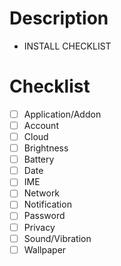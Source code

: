 # Description
- INSTALL CHECKLIST

# Checklist
- [ ] Application/Addon
- [ ] Account
- [ ] Cloud
- [ ] Brightness
- [ ] Battery
- [ ] Date
- [ ] IME
- [ ] Network
- [ ] Notification
- [ ] Password
- [ ] Privacy
- [ ] Sound/Vibration
- [ ] Wallpaper
